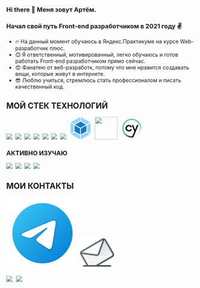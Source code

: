 ### Hi there 👋 Меня зовут Артём. 
### Начал свой путь Front-end разработчиком в 2021 году ✌️

* 🔥 На данный момент обучаюсь в Яндекс.Практикуме на курсе Web-разработчик плюс.
* 😊 Я ответственный, мотивированный, легко обучаюсь и готов работать Front-end разработчиком прямо сейчас.
* 😍 Фанатею от веб-разработк, потому что мне нравится создавать вещи, которые живут в интернете.
* 😎 Люблю учиться, стремлюсь стать профессионалом и писать качественный код.

## МОЙ СТЕК ТЕХНОЛОГИЙ
<span><img src="https://cdn.jsdelivr.net/gh/devicons/devicon@latest/icons/html5/html5-plain.svg" width="60px"></span>&nbsp;
<span><img src="https://cdn.jsdelivr.net/gh/devicons/devicon@latest/icons/css3/css3-plain.svg" width="60px"></span>&nbsp;
<span><img src="https://cdn.jsdelivr.net/gh/devicons/devicon/icons/sass/sass-original.svg" width="60px"></span>&nbsp;
<span><img src="https://cdn.jsdelivr.net/gh/devicons/devicon@latest/icons/javascript/javascript-original.svg" width="60px"></span>&nbsp;
<span><img src="https://cdn.jsdelivr.net/gh/devicons/devicon@latest/icons/react/react-original.svg" width="60px"></span>&nbsp;
<span><img src="https://raw.githubusercontent.com/detain/svg-logos/780f25886640cef088af994181646db2f6b1a3f8/svg/redux.svg" width="60px"></span>&nbsp;
<span><img src="https://cdn.jsdelivr.net/gh/devicons/devicon@latest/icons/git/git-original.svg" width="60px"></span>&nbsp;
<span><img src="https://raw.githubusercontent.com/devicons/devicon/master/icons/webpack/webpack-original.svg" width="60px"></span>&nbsp;
<span><img src="https://www.vectorlogo.zone/logos/jestjsio/jestjsio-icon.svg" width="60px" height="60px"></span>&nbsp;
<span><img src="https://raw.githubusercontent.com/vscode-icons/vscode-icons/530a5d586755dd64691da8dfc39bc50068efb269/icons/file_type_light_cypress.svg" width="60px"></span>&nbsp;



### АКТИВНО ИЗУЧАЮ
<span><img src="https://www.vectorlogo.zone/logos/nestjs/nestjs-icon.svg" width="60px"></span>&nbsp;
<span><img src="https://www.vectorlogo.zone/logos/vuejs/vuejs-icon.svg" width="60px"></span>&nbsp;
<span><img src="https://www.vectorlogo.zone/logos/nuxtjs/nuxtjs-icon.svg" width="60px"></span>&nbsp;
<span><img src="https://www.vectorlogo.zone/logos/postgresql/postgresql-icon.svg" width="60px"></span>&nbsp;

## МОИ КОНТАКТЫ
<!-- [<img src="./svg/Linkedin.svg">]() -->
[<img src="./svg/telegram.svg">](https://t.me/tmzlv)
[<img src="./svg/mail.svg" width="90px" height="90px">](mailto:zhiglov.artem@yandex.com)

<div>
<a href="https://github-readme-stats.vercel.app/api?username=zhig1ov&hide=contribs&show_icons=true&theme=dark">
  <img  align="left" height="130" style="margin-right: 10px" src="https://github-readme-stats.vercel.app/api?username=zhig1ov&hide=contribs&show_icons=true&theme=dark" />
</a>
<a href="https://github-readme-stats.vercel.app/api/top-langs/?username=zhig1ov&layout=compact&theme=dark">
  <img align="left" height="130" src="https://github-readme-stats.vercel.app/api/top-langs/?username=zhig1ov&layout=compact&theme=dark" />
</a>
</div>

<!--![Redux](/svg/redux.svg)
![TS](/svg/TS.svg)
